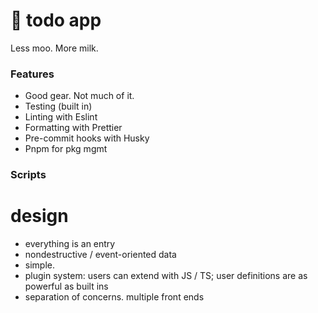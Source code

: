 # 🧰 todo app

Less moo. More milk.
### Features

- Good gear. Not much of it.
- Testing (built in)
- Linting with Eslint
- Formatting with Prettier
- Pre-commit hooks with Husky
- Pnpm for pkg mgmt

### Scripts


# design
- everything is an entry
- nondestructive / event-oriented data
- simple.
- plugin system: users can extend with JS / TS; user definitions are as powerful as built ins
- separation of concerns. multiple front ends
